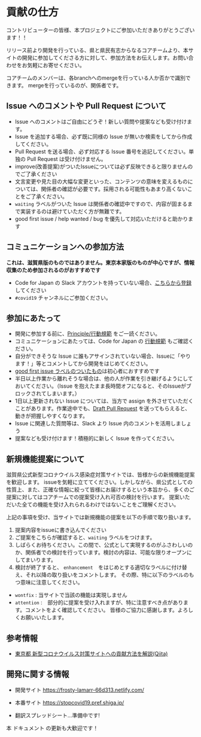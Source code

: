 # 貢献の仕方

コントリビューターの皆様、本プロジェクトにご参加いただきありがとうございます！！

リリース前より開発を行っている、県と県民有志からなるコアチームより、本サイトの開発に参加してくださる方に対して、参加方法をお伝えします。お問い合わせをお気軽にお寄せください。

コアチームのメンバーは、各branchへのmergeを行っている人か否かで識別できます。
mergeを行っているのが、関係者です。

## Issue へのコメントや Pull Request について
* Issue へのコメントはご自由にどうぞ！新しい質問や提案なども受け付けます。
* Issue を追加する場合、必ず既に同様の Issue が無いか検索をしてから作成してください。
* Pull Request を送る場合、必ず対応する Issue 番号を追記してください。単独の Pull Request は受け付けません。
* improve(改善提案)がついたIssueについては必ず反映できると限りませんのでご了承ください
* 文言変更や見た目の大幅な変更といった、コンテンツの意味を変えるものについては、関係者の確認が必要です。採用される可能性もあまり高くないことをご了承ください。
* `waiting` ラベルがついた Issue は関係者の確認中ですので、内容が固まるまで実装するのは避けていただく方が無難です。
* good first issue / help wanted / bug を優先して対応いただけると助かります

## コミュニケーションへの参加方法

**これは、滋賀県版のものではありません。東京本家版のものが中心ですが、情報収集のため参加されるのがおすすめです**

* Code for Japan の Slack アカウントを持っていない場合、[こちらから登録](https://cfjslackin.herokuapp.com/)してください
* `#covid19` チャンネルにご参加ください。

## 参加にあたって
* 開発に参加する前に、[Principle/行動規範](CODE_OF_CONDUCT.md) をご一読ください。
* コミュニケーションにあたっては、Code for Japan の [行動規範](https://github.com/codeforjapan/codeofconduct) もご確認ください。
* 自分ができそうな Issue に誰もアサインされていない場合、Issueに「やります！」等とコメントしてから開発をはじめてください。
* [good first issue ラベルのついたもの](https://github.com/tokyo-metropolitan-gov/covid19/issues?q=is%3Aissue+is%3Aopen+label%3A%22good+first+issue%22)は初心者におすすめです
* 半日以上作業から離れそうな場合は、他の人が作業を引き継げるようにしておいてください。（Issue を抱えたまま長時間オフになると、そのIssueがブロックされてしまいます。）
* 1日以上更新されない Issue については、当方で assign を外させていただくことがあります。作業途中でも、[Draft Pull Request](https://qiita.com/tatane616/items/13da1b6797a7b871ad58) を送ってもらえると、動きが把握しやすくなります。
* Issue に関連した質問等は、Slack より Issue 内のコメントを活用しましょう
* 提案なども受け付けます！積極的に新しく Issue を作ってください。

## 新規機能提案について
滋賀県公式新型コロナウイルス感染症対策サイトでは、皆様からの新規機能提案を歓迎します。
issueを気軽に立ててください。しかしながら、県公式としての性質上、また、正確な情報に絞って皆様にお届けするという本旨から、多くのご提案に対してはコアチームでの提案受け入れ可否の検討を行います。
提案いただいた全ての機能を受け入れられるわけではないことをご理解ください。

上記の事項を受け、当サイトでは新規機能の提案を以下の手順で取り扱います。

1. 提案内容をissueに書き込んでください
1. ご提案をこちらが確認すると、`waiting` ラベルをつけます。
1. しばらくお待ちください。この間で、公式として実現するのがふさわしいのか、関係者での検討を行っています。検討の内容は、可能な限りオープンにしてまいります。
1. 検討が終了すると、 `enhancement`　をはじめとする適切なラベルに付け替え、それ以降の取り扱いをコメントします。
その際、特に以下のラベルのもつ意味に注意してください。

- `wontfix` : 当サイトで当該の機能は実現しません
- `attention` :　部分的に提案を受け入れますが、特に注意すべき点があります。コメントをよく確認してください。
皆様のご協力に感謝します。よろしくお願いいたします。

## 参考情報
* [東京都 新型コロナウイルス対策サイトへの貢献方法を解説(Qiita)](https://qiita.com/FPC_COMMUNITY/items/b9cc072813dc2231b2b2)


## 開発に関する情報
* 開発サイト https://frosty-lamarr-66d313.netlify.com/

* 本番サイト https://stopcovid19.pref.shiga.jp/

* 翻訳スプレッドシート...準備中です!

本 ドキュメント の更新も大歓迎です！
